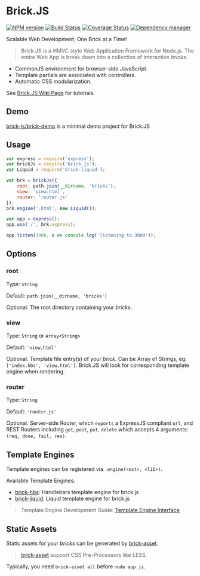 # Brick.JS

[![NPM version](https://img.shields.io/npm/v/brick.js.svg?style=flat)](https://www.npmjs.org/package/brick.js)
[![Build Status](https://travis-ci.org/brick-js/brick.js.svg?branch=master)](https://travis-ci.org/brick-js/brick.js)
[![Coverage Status](https://coveralls.io/repos/github/brick-js/brick.js/badge.svg?branch=master)](https://coveralls.io/github/brick-js/brick.js?branch=master)
[![Dependency manager](https://david-dm.org/brick-js/brick.js.png)](https://david-dm.org/brick-js/brick.js)

Scalable Web Development, One Brick at a Time!

> Brick.JS is a HMVC style Web Application Framework for Node.js. 
> The entire Web App is break down into a collection of interactive *bricks*.

* CommonJS environment for browser-side JavaScript.
* Template partials are associated with controllers.
* Automatic CSS modularization.

See [Brick.JS Wiki Page][wiki] for tutorials.

## Demo

[brick-js/brick-demo][demo] is a minimal demo project for Brick.JS

## Usage

```javascript
var express = require('express');
var brickJs = require('brick.js');
var Liquid = require('brick-liquid');

var brk = brickJs({
    root: path.join(__dirname, 'bricks'),
    view: 'view.html',
    router: 'router.js'
});
brk.engine('.html', new Liquid());

var app = express();
app.use('/', brk.express);

app.listen(3000, x => console.log('listening to 3000'));
```

## Options

### root

Type: `String`

Default: `path.join(__dirname, 'bricks')`

Optional. The root directory containing your *bricks*.

### view

Type: `String` or `Array<String>`

Default: `'view.html'`

Optional. Template file entry(s) of your *brick*.
Can be Array of Strings, eg: `['index.hbs', 'view.html']`.
Brick.JS will look for corresponding template engine when rendering.

### router

Type: `String`

Default: `'router.js'`

Optional. Server-side Router, which `exports` a ExpressJS compliant `url`,
and REST Routers including `get`, `post`, `put`, `delete` which accepts 4 arguments: `(req, done, fail, res)`.

## Template Engines

Template engines can be registered via `.engine(<ext>, <lib>)`.

Available Template Engines:

* [brick-hbs][brick-hbs]: Handlebars template engine for brick.js
* [brick-liquid][brick-liquid]: Liquid template engine for brick.js

> Template Engine Development Guide: [Template Engine Interface][tpl-contrib]

## Static Assets

Static assets for your *bricks* can be generated by [brick-asset][asset].

> [brick-asset][asset] support CSS Pre-Processors like LESS.

Typically, you need `brick-asset all` before `node app.js`.


[express]: http://expressjs.com/en/index.html 
[brick-hbs]: https://github.com/brick-js/brick-hbs
[brick-liquid]: https://github.com/brick-js/brick-liquid
[demo]: https://github.com/brick-js/brick-demo
[wiki]: https://github.com/brick-js/brick.js/wiki
[error-page]: https://github.com/brick-js/brick.js/wiki/customize-error-page
[param-case]: https://github.com/blakeembrey/param-case
[tpl-contrib]: https://github.com/brick-js/brick.js/wiki/Template-Engine-Interface
[wiki]: https://github.com/harttle/brick.js/wiki
[asset]: https://github.com/brick-js/brick-asset
